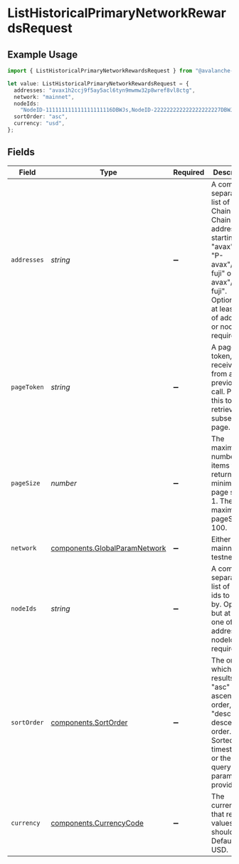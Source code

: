 # ListHistoricalPrimaryNetworkRewardsRequest

## Example Usage

```typescript
import { ListHistoricalPrimaryNetworkRewardsRequest } from "@avalanche-sdk/sdk/data/models/operations";

let value: ListHistoricalPrimaryNetworkRewardsRequest = {
  addresses: "avax1h2ccj9f5ay5acl6tyn9mwmw32p8wref8vl8ctg",
  network: "mainnet",
  nodeIds:
    "NodeID-111111111111111111116DBWJs,NodeID-222222222222222222227DBWJs",
  sortOrder: "asc",
  currency: "usd",
};
```

## Fields

| Field                                                                                                                                                                                               | Type                                                                                                                                                                                                | Required                                                                                                                                                                                            | Description                                                                                                                                                                                         | Example                                                                                                                                                                                             |
| --------------------------------------------------------------------------------------------------------------------------------------------------------------------------------------------------- | --------------------------------------------------------------------------------------------------------------------------------------------------------------------------------------------------- | --------------------------------------------------------------------------------------------------------------------------------------------------------------------------------------------------- | --------------------------------------------------------------------------------------------------------------------------------------------------------------------------------------------------- | --------------------------------------------------------------------------------------------------------------------------------------------------------------------------------------------------- |
| `addresses`                                                                                                                                                                                         | *string*                                                                                                                                                                                            | :heavy_minus_sign:                                                                                                                                                                                  | A comma separated list of X-Chain or P-Chain wallet addresses, starting with "avax"/"fuji", "P-avax"/"P-fuji" or "X-avax"/"X-fuji". Optional, but at least one of addresses or nodeIds is required. | avax1h2ccj9f5ay5acl6tyn9mwmw32p8wref8vl8ctg                                                                                                                                                         |
| `pageToken`                                                                                                                                                                                         | *string*                                                                                                                                                                                            | :heavy_minus_sign:                                                                                                                                                                                  | A page token, received from a previous list call. Provide this to retrieve the subsequent page.                                                                                                     |                                                                                                                                                                                                     |
| `pageSize`                                                                                                                                                                                          | *number*                                                                                                                                                                                            | :heavy_minus_sign:                                                                                                                                                                                  | The maximum number of items to return. The minimum page size is 1. The maximum pageSize is 100.                                                                                                     | 10                                                                                                                                                                                                  |
| `network`                                                                                                                                                                                           | [components.GlobalParamNetwork](../../models/components/globalparamnetwork.md)                                                                                                                      | :heavy_minus_sign:                                                                                                                                                                                  | Either mainnet or testnet/fuji.                                                                                                                                                                     | mainnet                                                                                                                                                                                             |
| `nodeIds`                                                                                                                                                                                           | *string*                                                                                                                                                                                            | :heavy_minus_sign:                                                                                                                                                                                  | A comma separated list of node ids to filter by. Optional, but at least one of addresses or nodeIds is required.                                                                                    | NodeID-111111111111111111116DBWJs,NodeID-222222222222222222227DBWJs                                                                                                                                 |
| `sortOrder`                                                                                                                                                                                         | [components.SortOrder](../../models/components/sortorder.md)                                                                                                                                        | :heavy_minus_sign:                                                                                                                                                                                  | The order by which to sort results. Use "asc" for ascending order, "desc" for descending order. Sorted by timestamp or the `sortBy` query parameter, if provided.                                   | asc                                                                                                                                                                                                 |
| `currency`                                                                                                                                                                                          | [components.CurrencyCode](../../models/components/currencycode.md)                                                                                                                                  | :heavy_minus_sign:                                                                                                                                                                                  | The currency that return values should use. Defaults to USD.                                                                                                                                        | usd                                                                                                                                                                                                 |